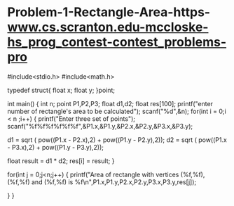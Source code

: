 # Problem-1-Rectangle-Area-https-www.cs.scranton.edu-mccloske-hs_prog_contest-contest_problems-pro

#include<stdio.h>
#include<math.h>

typedef struct{
float x;
float y;
}point;

int main()
{
int n;
point P1,P2,P3;
float d1,d2;
float res[100];
printf("enter number of rectangle's area to be calculated");
scanf("%d",&n);
for(int i = 0;i < n ;i++)
{
printf("Enter three set of points");
scanf("%f%f%f%f%f%f",&P1.x,&P1.y,&P2.x,&P2.y,&P3.x,&P3.y);

d1 = sqrt ( pow((P1.x - P2.x),2) + pow((P1.y - P2.y),2));
d2 = sqrt ( pow((P1.x - P3.x),2) + pow((P1.y - P3.y),2));

float result = d1 * d2;
res[i] = result;
}

for(int j = 0;j<n;j++)
{
printf("Area of rectangle with vertices (%f,%f), (%f,%f) and (%f,%f) is %f\n",P1.x,P1.y,P2.x,P2.y,P3.x,P3.y,res[j]);

}
}
